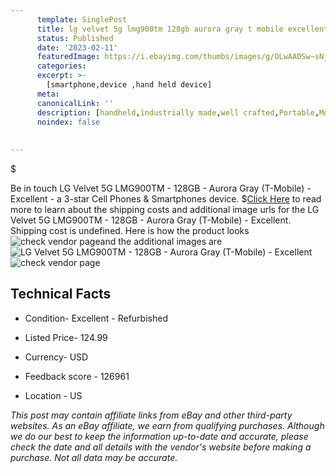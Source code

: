 ```yaml
---
      template: SinglePost
      title: lg velvet 5g lmg900tm 128gb aurora gray t mobile excellent
      status: Published
      date: '2023-02-11'
      featuredImage: https://i.ebayimg.com/thumbs/images/g/OLwAAOSw~sNjSdld/s-l225.jpg
      categories: 
      excerpt: >-
        [smartphone,device ,hand held device]
      meta:
      canonicalLink: ''
      description: [handheld,industrially made,well crafted,Portable,Mobile,Compact,Convenient,Lightweight,Maneuverable,Man-portable,Miniature,Carriable,Hand-held,Light,Holdable,Transportable,Mobile device,Pocket-sized,On-the-go,Wireless,Cordless,Compact size,Convenient size, smartphone,device ,hand held device]
      noindex: false
      
        
---
```

$

Be in touch LG Velvet 5G LMG900TM - 128GB - Aurora Gray (T-Mobile) - Excellent - a 3-star Cell Phones & Smartphones device.
$[Click Here](https://www.ebay.com/itm/165541179506?hash=item268b05f072%3Ag%3AOLwAAOSw%7EsNjSdld&mkevt=1&mkcid=1&mkrid=711-53200-19255-0&campid=%253CePNCampaignId%253E&customid=%253CreferenceId%253E&toolid=10049) to read more to learn about the shipping costs and additional image urls for the LG Velvet 5G LMG900TM - 128GB - Aurora Gray (T-Mobile) - Excellent. Shipping cost is undefined. Here is how the product looks ![check vendor page](https://i.ebayimg.com/thumbs/images/g/OLwAAOSw~sNjSdld/s-l225.jpg)and the additional images are![LG Velvet 5G LMG900TM - 128GB - Aurora Gray (T-Mobile) - Excellent](https://i.ebayimg.com/images/g/OLwAAOSw~sNjSdld/s-l960.jpg)![check vendor page](https://origin-galleryplus.ebayimg.com/ws/web/165541179506_2_0_1/225x225.jpg,https://origin-galleryplus.ebayimg.com/ws/web/165541179506_3_0_1/225x225.jpg,https://origin-galleryplus.ebayimg.com/ws/web/165541179506_4_0_1/225x225.jpg,https://origin-galleryplus.ebayimg.com/ws/web/165541179506_5_0_1/225x225.jpg,https://origin-galleryplus.ebayimg.com/ws/web/165541179506_6_0_1/225x225.jpg)



 ## Technical Facts 



     
      

 - Condition- Excellent - Refurbished 


      

 - Listed Price- 124.99 


      

 - Currency- USD 


      

 - Feedback score - 126961 


      

 - Location - US 


      
      

 *_This post may contain affiliate links from eBay and other third-party websites. As an eBay affiliate, we earn from qualifying purchases. Although we do our best to keep the information up-to-date and accurate, please check the date and all details with the vendor's website before making a purchase. Not all data may be accurate._*






